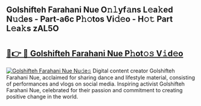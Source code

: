## Golshifteh Farahani Nue O𝚗𝚕yf𝚊ns L𝚎a𝚔ed N𝚞𝚍es - Part-a6c P𝚑𝚘tos Vi𝚍𝚎o - H𝚘𝚝 Part L𝚎a𝚔s zAL5O

# <h2><a href="http://kf28tv.oniu.top/?m=Golshifteh+Farahani+Nue">🔗👉 🔴 Golshifteh Farahani Nue P𝚑ot𝚘𝚜 V𝚒d𝚎o</a></h2>

[![Golshifteh Farahani Nue Nu𝚍e𝚜](https://i.imgur.com/0qMVB7G.gif)](http://kf28tv.oniu.top/?m=Golshifteh+Farahani+Nue)
Digital content creator Golshifteh Farahani Nue, acclaimed for sharing dance and lifestyle material, consisting of performances and vlogs on social media. Inspiring activist Golshifteh Farahani Nue, celebrated for their passion and commitment to creating positive change in the world.  
